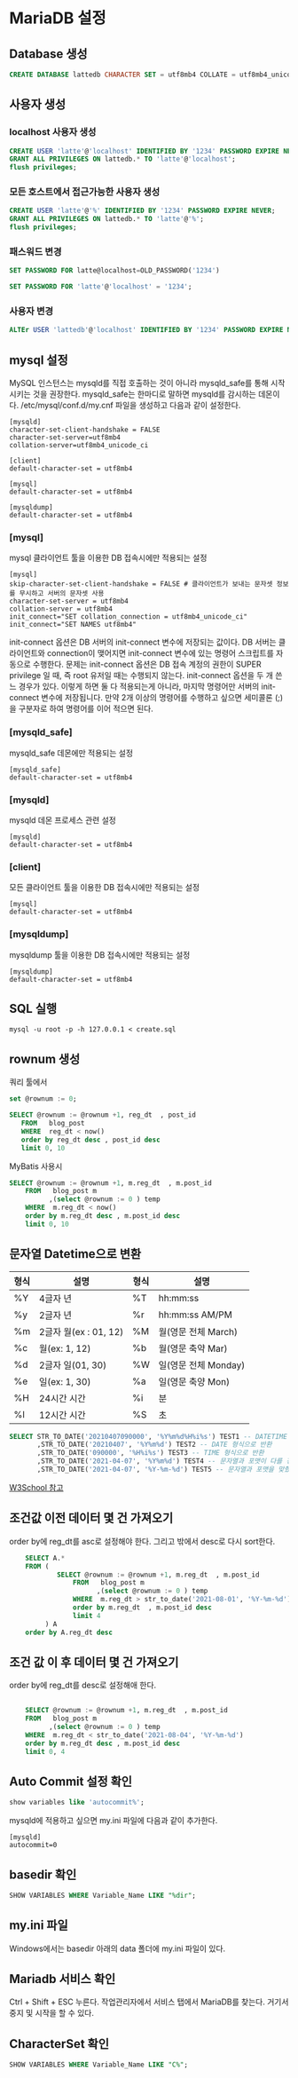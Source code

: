 # MariaDB 설정

## Database 생성

```sql
CREATE DATABASE lattedb CHARACTER SET = utf8mb4 COLLATE = utf8mb4_unicode_ci;
```

## 사용자 생성

### localhost 사용자 생성

```sql
CREATE USER 'latte'@'localhost' IDENTIFIED BY '1234' PASSWORD EXPIRE NEVER; 
GRANT ALL PRIVILEGES ON lattedb.* TO 'latte'@'localhost';
flush privileges;
```

### 모든 호스트에서 접근가능한 사용자 생성

```sql
CREATE USER 'latte'@'%' IDENTIFIED BY '1234' PASSWORD EXPIRE NEVER; 
GRANT ALL PRIVILEGES ON lattedb.* TO 'latte'@'%';
flush privileges;
```

### 패스워드 변경

```sql
SET PASSWORD FOR latte@localhost=OLD_PASSWORD('1234')
```

```sql
SET PASSWORD FOR 'latte'@'localhost' = '1234';
```

### 사용자 변경

```sql
ALTEr USER 'lattedb'@'localhost' IDENTIFIED BY '1234' PASSWORD EXPIRE NEVER;
```

## mysql 설정

MySQL 인스턴스는 mysqld를 직접 호출하는 것이 아니라 mysqld_safe를 통해 시작시키는 것을 권장한다. mysqld_safe는 한마디로 말하면 mysqld를 감시하는 데몬이다. /etc/mysql/conf.d/my.cnf 파일을 생성하고 다음과 같이 설정한다.

```shell
[mysqld]
character-set-client-handshake = FALSE
character-set-server=utf8mb4
collation-server=utf8mb4_unicode_ci

[client]
default-character-set = utf8mb4

[mysql]
default-character-set = utf8mb4

[mysqldump]
default-character-set = utf8mb4
```

### \[mysql]

mysql 클라이언트 툴을 이용한 DB 접속시에만 적용되는 설정

```shell
[mysql]
skip-character-set-client-handshake = FALSE # 클라이언트가 보내는 문자셋 정보를 무시하고 서버의 문자셋 사용
character-set-server = utf8mb4
collation-server = utf8mb4
init_connect="SET collation_connection = utf8mb4_unicode_ci"
init_connect="SET NAMES utf8mb4"
```

init-connect 옵션은 DB 서버의 init-connect 변수에 저장되는 값이다. DB 서버는 클라이언트와 connection이 맺어지면 init-connect 변수에 있는 명령어 스크립트를 자동으로 수행한다. 문제는 init-connect 옵션은 DB 접속 계정의 권한이 SUPER privilege 일 때, 즉 root 유저일 때는 수행되지 않는다. init-connect 옵션을 두 개 쓴느 경우가 있다. 이렇게 하면 둘 다 적용되는게 아니라, 마지막 명령어만 서버의 init-connect 변수에 저장됩니다. 만약 2개 이상의 명령어를 수행하고 싶으면 세미콜론 (;)을 구분자로 하여 명령어를 이어 적으면 된다.

### \[mysqld_safe]

mysqld_safe 데몬에만 적용되는 설정

```shell
[mysqld_safe]
default-character-set = utf8mb4
```

### \[mysqld]

mysqld 데몬 프로세스 관련 설정

```shell
[mysqld]
default-character-set = utf8mb4
```

### \[client]

모든 클라이언트 툴을 이용한 DB 접속시에만 적용되는 설정

```shell
[mysql]
default-character-set = utf8mb4
```

### \[mysqldump]

mysqldump 툴을 이용한 DB 접속시에만 적용되는 설정

```shell
[mysqldump]
default-character-set = utf8mb4
```

## SQL 실행

```shell
mysql -u root -p -h 127.0.0.1 < create.sql
```

## rownum 생성

쿼리 툴에서

```sql
set @rownum := 0; 

SELECT @rownum := @rownum +1, reg_dt  , post_id 
   FROM   blog_post 
   WHERE  reg_dt < now()
   order by reg_dt desc , post_id desc
   limit 0, 10
```

MyBatis 사용시

```sql
SELECT @rownum := @rownum +1, m.reg_dt  , m.post_id 
    FROM   blog_post m
          ,(select @rownum := 0 ) temp
    WHERE  m.reg_dt < now()
    order by m.reg_dt desc , m.post_id desc
    limit 0, 10
```

## 문자열 Datetime으로 변환

| 형식 | 설명                 | 형식 | 설명              |
| -- | ------------------ | -- | --------------- |
| %Y | 4글자 년              | %T | hh:mm:ss        |
| %y | 2글자 년              | %r | hh:mm:ss AM/PM  |
| %m | 2글자 월(ex : 01, 12) | %M | 월(영문 전체 March)  |
| %c | 월(ex: 1, 12)       | %b | 월(영문 축약 Mar)    |
| %d | 2글자 일(01, 30)      | %W | 일(영문 전체 Monday) |
| %e | 일(ex: 1, 30)       | %a | 일(영문 축양 Mon)    |
| %H | 24시간 시간            | %i | 분               |
| %l | 12시간 시간            | %S | 초               |

```sql
SELECT STR_TO_DATE('20210407090000', '%Y%m%d%H%i%s') TEST1 -- DATETIME 형식으로 반환
       ,STR_TO_DATE('20210407', '%Y%m%d') TEST2 -- DATE 형식으로 반환
       ,STR_TO_DATE('090000', '%H%i%s') TEST3 -- TIME 형식으로 반환
       ,STR_TO_DATE('2021-04-07', '%Y%m%d') TEST4 -- 문자열과 포맷이 다를 경우 NULL
       ,STR_TO_DATE('2021-04-07', '%Y-%m-%d') TEST5 -- 문자열과 포맷을 맞췄을 경우
```

[W3School 참고](https://www.w3schools.com/mysql/func_mysql_str_to_date.asp)

## 조건값 이전 데이터 몇 건 가져오기

order by에 reg_dt를 asc로 설정해야 한다. 그리고 밖에서 desc로 다시 sort한다.

```sql
    SELECT A.* 
    FROM (
			SELECT @rownum := @rownum +1, m.reg_dt  , m.post_id 
			    FROM   blog_post m
			          ,(select @rownum := 0 ) temp
			    WHERE  m.reg_dt > str_to_date('2021-08-01', '%Y-%m-%d')
			    order by m.reg_dt  , m.post_id desc
			    limit 4
         ) A
    order by A.reg_dt desc  
```

## 조건 값 이 후 데이터 몇 건 가져오기

order by에 reg_dt를 desc로 설정해애 한다.

```sql
    
    SELECT @rownum := @rownum +1, m.reg_dt  , m.post_id 
    FROM   blog_post m
          ,(select @rownum := 0 ) temp
    WHERE  m.reg_dt < str_to_date('2021-08-04', '%Y-%m-%d')
    order by m.reg_dt desc , m.post_id desc
    limit 0, 4
```


## Auto Commit 설정 확인 
```sql
show variables like 'autocommit%';
```
mysqld에 적용하고 싶으면 my.ini 파일에 다음과 같이 추가한다. 
```shell
[mysqld]
autocommit=0
```

## basedir 확인
```sql
SHOW VARIABLES WHERE Variable_Name LIKE "%dir";
```
## my.ini 파일 
Windows에서는 basedir 아래의  data 폴더에 my.ini 파일이 있다. 


## Mariadb 서비스 확인 
Ctrl + Shift + ESC 누른다. 
작업관리자에서 서비스 탭에서 MariaDB를 찾는다. 
거기서 중지 및 시작을 할 수 있다. 



## CharacterSet 확인 
```sql
SHOW VARIABLES WHERE Variable_Name LIKE "C%";
```
